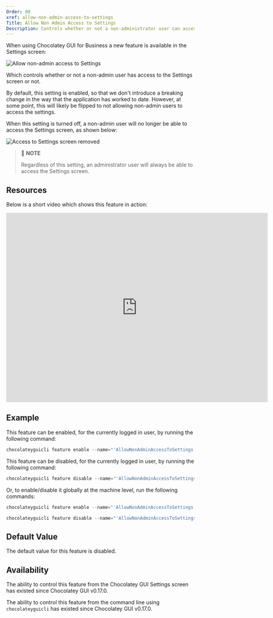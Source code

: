 ```yaml
---
Order: 80
xref: allow-non-admin-access-to-settings
Title: Allow Non Admin Access to Settings
Description: Controls whether or not a non-administrator user can access the Settings Screen.  NOTE - This feature will only work when using the licensed extension for Chocolatey and Chocolatey GUI.
---
```


When using Chocolatey GUI for Business a new feature is available in the Settings screen:

![Allow non-admin access to Settings](/assets/images/chocolatey-gui/allow_non_admin_access_to_settings.png "Allow non-admin access to Settings")

Which controls whether or not a non-admin user has access to the Settings screen or not.

By default, this setting is enabled, so that we don't introduce a breaking change in the way that the application has worked to date.  However, at some point, this will likely be flipped to not allowing non-admin users to access the settings.

When this setting is turned off, a non-admin user will no longer be able to access the Settings screen, as shown below:

![Access to Settings screen removed](/assets/images/chocolatey-gui/access_to_settings_removed.png "Access to Settings screen removed")

> :memo: **NOTE**
>
> Regardless of this setting, an administrator user will always be able to access the Settings screen.

## Resources

Below is a short video which shows this feature in action:

<div class="ratio ratio-700x506">
    <iframe width="700" height="506" src="https://www.youtube.com/embed/VCTHWo7cgW0" frameborder="0" allow="autoplay; encrypted-media" allowfullscreen></iframe>
</div>

## Example

This feature can be enabled, for the currently logged in user, by running the following command:

```powershell
chocolateyguicli feature enable --name="'AllowNonAdminAccessToSettings'"
```

This feature can be disabled, for the currently logged in user, by running the following command:

```powershell
chocolateyguicli feature disable --name="'AllowNonAdminAccessToSettings'"
```

Or, to enable/disable it globally at the machine level, run the following commands:

```powershell
chocolateyguicli feature enable --name="'AllowNonAdminAccessToSettings'" --global

chocolateyguicli feature disable --name="'AllowNonAdminAccessToSettings'" --global
```

## Default Value

The default value for this feature is disabled.

## Availability

The ability to control this feature from the Chocolatey GUI Settings screen has existed since Chocolatey GUI v0.17.0.

The ability to control this feature from the command line using `chocolateyguicli` has existed since Chocolatey GUI
v0.17.0.
